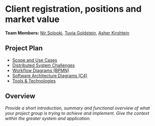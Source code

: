 # Client registration, positions and market value

**Team Members:** [Nir Solooki](mailto:nsolooki@mail.yu.edu>), [Tuvia Goldstein](mailto:tjgoldst@mail.yu.edu), [Asher Kirshtein](mailto:ackirsht@mail.yu.edu>)

## Project Plan

- [Scope and Use Cases](scope.md)
- [Distributed System Challenges](challenges.md)
- [Workflow Diagrams (BPMN)](workflow.md)
- [Software Architecture Diagrams (C4)](architecture.md)
- [Tools & Technologies](technologies.md)

## Overview

_Provide a short introduction, summary and functional overview of what your project group is trying to achieve and implement. Give the context within the greater system and application._
